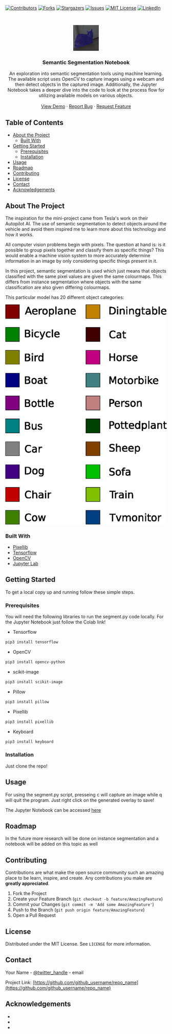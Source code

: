 <!-- PROJECT SHIELDS -->
<!--
*** I'm using markdown "reference style" links for readability.
*** Reference links are enclosed in brackets [ ] instead of parentheses ( ).
*** See the bottom of this document for the declaration of the reference variables
*** for contributors-url, forks-url, etc. This is an optional, concise syntax you may use.
*** https://www.markdownguide.org/basic-syntax/#reference-style-links
-->
[![Contributors][contributors-shield]][contributors-url]
[![Forks][forks-shield]][forks-url]
[![Stargazers][stars-shield]][stars-url]
[![Issues][issues-shield]][issues-url]
[![MIT License][license-shield]][license-url]
[![LinkedIn][linkedin-shield]][linkedin-url]



<!-- PROJECT LOGO -->
<br />
<p align="center">
  <a href="https://github.com/sam-morales/semantic-segmentation/">
    <img src="images/cat.png" alt="Logo" width="80" height="80">
  </a>

  <h3 align="center">Semantic Segmentation Notebook</h3>

  <p align="center">
    An exploration into semantic segmentation tools using machine learning. The available script uses OpenCV to capture images using a webcam and then detect objects in the captured image. Additionally, the Jupyter Notebook takes a deeper dive into the code to look at the process flow for utilizing available models on various objects.
    <br />
    <br />
    <a href="https://colab.research.google.com/drive/1dPU-b7ISLplrhSSTcY6jrxpo7xWnfV_E?usp=sharing">View Demo</a>
    ·
    <a href="https://github.com/github_username/repo_name/issues">Report Bug</a>
    ·
    <a href="https://github.com/github_username/repo_name/issues">Request Feature</a>
  </p>
</p>



<!-- TABLE OF CONTENTS -->
## Table of Contents

* [About the Project](#about-the-project)
  * [Built With](#built-with)
* [Getting Started](#getting-started)
  * [Prerequisites](#prerequisites)
  * [Installation](#installation)
* [Usage](#usage)
* [Roadmap](#roadmap)
* [Contributing](#contributing)
* [License](#license)
* [Contact](#contact)
* [Acknowledgements](#acknowledgements)



<!-- ABOUT THE PROJECT -->
## About The Project

The inspiration for the mini-project came from Tesla's work on their Autopilot AI. The use of semantic segmentation to detect objects around the vehicle and avoid them inspired me to learn more about this technology and how it works.

All computer vision problems begin with pixels. The question at hand is: is it possible to group pixels together and classify them as specific things? This would enable a machine vision system to more accurately determine information in an image by only considering specific things present in it.

In this project, semantic segmentation is used which just means that objects classified with the same pixel values are given the same colourmaps. This differs from instance segmentation where objects with the same classification are also given differing colourmaps. 

This particular model has 20 different object categories:

![Alt text](images/categories.png?raw=true "Title")


### Built With

* [Pixellib]()
* [Tensorflow]()
* [OpenCV]()
* [Jupyter Lab]()



<!-- GETTING STARTED -->
## Getting Started

To get a local copy up and running follow these simple steps.

### Prerequisites

You will need the following libraries to run the segment.py code locally. For the Jupyter Notebook just follow the Colab link!
* Tensorflow
```sh
pip3 install tensorflow
```
* OpenCV
```sh
pip3 install opencv-python
```
* scikit-image
```sh
pip3 install scikit-image
```
* Pillow
```sh
pip3 install pillow
```
* Pixellib
```sh
pip3 install pixellib
```
* Keyboard
```sh
pip3 install keyboard
```
### Installation

Just clone the repo!


## Usage

For using the segment.py script, presseing c will capture an image while q will quit the program. 
Just right click on the generated overlay to save!

The Jupyter Notebook can be accessed [here](https://colab.research.google.com/drive/1dPU-b7ISLplrhSSTcY6jrxpo7xWnfV_E?usp=sharing)


<!-- ROADMAP -->
## Roadmap

In the future more research will be done on instance segmentation and a notebook will be added on this topic as well



<!-- CONTRIBUTING -->
## Contributing

Contributions are what make the open source community such an amazing place to be learn, inspire, and create. Any contributions you make are **greatly appreciated**.

1. Fork the Project
2. Create your Feature Branch (`git checkout -b feature/AmazingFeature`)
3. Commit your Changes (`git commit -m 'Add some AmazingFeature'`)
4. Push to the Branch (`git push origin feature/AmazingFeature`)
5. Open a Pull Request



<!-- LICENSE -->
## License

Distributed under the MIT License. See `LICENSE` for more information.



<!-- CONTACT -->
## Contact

Your Name - [@twitter_handle](https://twitter.com/twitter_handle) - email

Project Link: [https://github.com/github_username/repo_name](https://github.com/github_username/repo_name)



<!-- ACKNOWLEDGEMENTS -->
## Acknowledgements

* []()
* []()
* []()





<!-- MARKDOWN LINKS & IMAGES -->
<!-- https://www.markdownguide.org/basic-syntax/#reference-style-links -->
[contributors-shield]: https://img.shields.io/github/contributors/github_username/repo.svg?style=flat-square
[contributors-url]: https://github.com/github_username/repo/graphs/contributors
[forks-shield]: https://img.shields.io/github/forks/github_username/repo.svg?style=flat-square
[forks-url]: https://github.com/github_username/repo/network/members
[stars-shield]: https://img.shields.io/github/stars/github_username/repo.svg?style=flat-square
[stars-url]: https://github.com/github_username/repo/stargazers
[issues-shield]: https://img.shields.io/github/issues/github_username/repo.svg?style=flat-square
[issues-url]: https://github.com/github_username/repo/issues
[license-shield]: https://img.shields.io/github/license/github_username/repo.svg?style=flat-square
[license-url]: https://github.com/github_username/repo/blob/master/LICENSE.txt
[linkedin-shield]: https://img.shields.io/badge/-LinkedIn-black.svg?style=flat-square&logo=linkedin&colorB=555
[linkedin-url]: https://linkedin.com/in/github_username
[product-screenshot]: images/screenshot.png
